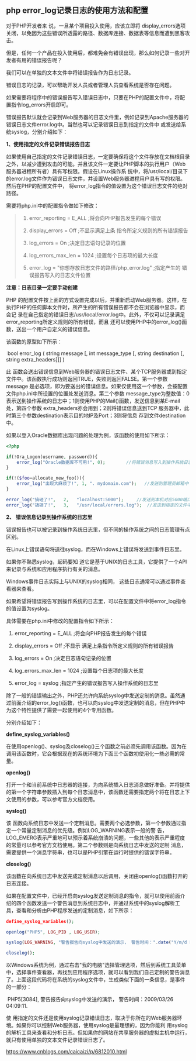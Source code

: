 ## php error_log记录日志的使用方法和配置 

对于PHP开发者来 说，一旦某个项目投入使用，应该立即将 display_errors选项关闭，以免因为这些错误所透露的路径、数据库连接、数据表等信息而遭到黑客攻击。

但是，任何一个产品在投入使用后，都难免会有错误出现，那么如何记录一些对开发者有用的错误报告呢？

我们可以在单独的文本文件中将错误报告作为日志记录。

错误日志的记录，可以帮助开发人员或者管理人员查看系统是否存在问题。

如果需要将程序中的错误报告写入错误日志中，只要在PHP的配置文件中，将配置指令log_errors开启即可。

错误报告默认就会记录到Web服务器的日志文件里，例如记录到Apache服务器的错误日志文件error.log中。当然也可以记录错误日志到指定的文件中 或发送给系统syslog，分别介绍如下： 

**1、使用指定的文件记录错误报告日志**

如果使用自己指定的文件记录错误日志，一定要确保将这个文件存放在文档根目录之外，以减少遭到攻击的可能。并且该文件一定要让PHP脚本的执行用户（Web服务器进程所有者）具有写权限。假设在Linux操作系 统中，将/usr/local/目录下的error.log文件作为错误日志文件，并设置Web服务器进程用户具有写的权限。然后在PHP的配置文件中， 将error_log指令的值设置为这个错误日志文件的绝对路径。

需要将php.ini中的配置指令做如下修改： 

> 1. error_reporting  =  E_ALL   ;将会向PHP报告发生的每个错误   
>
> 2. display_errors = Off   ;不显示满足上条 指令所定义规则的所有错误报告   
>
> 3. log_errors = On    ;决定日志语句记录的位置   
>
> 4. log_errors_max_len = 1024    ;设置每个日志项的最大长度   
>
> 5. error_log = "你想存放日志文件的路径/php_error.log"   ;指定产生的 错误报告写入的日志文件位置  

 **注意：日志目录一定要手动创建**



PHP 的配置文件按上面的方式设置完成以后，并重新启动Web服务器。这样，在执行PHP的任何脚本文件时，所产生的所有错误报告都不会在浏览器中显示，而会记 录在自己指定的错误日志/usr/local/error.log中。此外，不仅可以记录满足error_reporting所定义规则的所有错误，而且 还可以使用PHP中的error_log()函数，送出一个用户自定义的错误信息。

该函数的原型如下所示：

​	bool error_log ( string message [, int message_type  [, string destination [, string extra_headers]]] )  

此 函数会送出错误信息到Web服务器的错误日志文件、某个TCP服务器或到指定文件中。该函数执行成功则返回TRUE，失败则返回FALSE。第一个参数 message 是必选项，即为要送出的错误信息。如果仅使用这一个参数，会按配置文件php.ini中所设置的位置处发送消息。第二个参数 message_type为整数值：0表示送到操作系统的日志中；1则使用PHP的Mail()函数，发送信息到某E-mail处，第四个参数 extra_headers亦会用到；2则将错误信息送到TCP 服务器中，此时第三个参数destination表示目的地IP及Port；3则将信息 存到文件destination中。

如果以登入Oracle数据库出现问题的处理为例，该函数的使用如下所示： 

```php
<?php      

if(!Ora_Logon(username, password)){     
	error_log("Oracle数据库不可用!", 0);        //将错误消息写入到操作系统日志中   
}   

if(!($foo=allocate_new_foo()){   
	error_log("出现大麻烦了!", 1, ". mydomain.com");   //发送到管理员邮箱中  
}  

error_log("搞砸了!",   2,   "localhost:5000");     //发送到本机对应5000端口的服务器中   
error_log("搞砸了!",   3,   "/usr/local/errors.log");  //发送到指定的文件中   
```

 

**2、 错误信息记录到操作系统的日志里**

错误报告也可以被记录到操作系统日志里，但不同的操作系统之间的日志管理有点区别。

在Linux上错误语句将送往syslog，而在Windows上错误将发送到事件日志里。

如果你不熟悉syslog，起码要知 道它是基于UNIX的日志工具，它提供了一个API来记录与系统和应用程序执行有关的消息。

Windows事件日志实际上与UNIX的syslog相同， 这些日志通常可以通过事件查看器来查看。

如果希望将错误报告写到操作系统的日志里，可以在配置文件中将error_log指令的值设置为syslog。

具体需要在php.ini中修改的配置指令如下所示： 

1. error_reporting  =  E_ALL                   ;将会向PHP报告发生的每个错误   

2. display_errors = Off                            ;不显示 满足上条指令所定义规则的所有错误报告   

3. log_errors = On                             ;决定日志语句记录的位置   

4. log_errors_max_len = 1024                   ;设置每个日志项的最大长度   

5. error_log = syslog                          ;指定产生的错误报告写入操作系统的日志里  

除了一般的错误输出之外，PHP还允许向系统syslog中发送定制的消息。虽然通过前面介绍的error_log()函数，也可以向syslog中发送定制的消息，但在PHP中为这个特性提供了需要一起使用的4个专用函数。

分别介绍如下： 

**define_syslog_variables()** 

在使用openlog()、syslog及closelog()三个函数之前必须先调用该函数。因为在调用该函数时，它会根据现在的系统环境为下面三个函数初使用化一些必需的常量。 

**openlog()** 

打开一个和当前系统中日志器的连接，为向系统插入日志消息做好准备。并将提供的第一个字符串参数插入到每个日志消息中，该函数还需要指定两个将在日志上下文使用的参数，可以参考官方文档使用。 

 **syslog()**

该 函数向系统日志中发送一个定制消息。需要两个必选参数，第一个参数通过指定一个常量定制消息的优先级。例如LOG_WARNING表示一般的警 告，LOG_EMERG表示严重地可以预示着系统崩溃的问题，一些其他的表示严重程度的常量可以参考官方文档使用。第二个参数则是向系统日志中发送的定制 消息，需要提供一个消息字符串，也可以是PHP引擎在运行时提供的错误字符串。 

**closelog()**

该函数在向系统日志中发送完成定制消息以后调用，关闭由openlog()函数打开的日志连接。 

如果在配置文件中，已经开启向syslog发送定制消息的指令，就可以使用前面介绍的四个函数发送一个警告消息到系统日志中，并通过系统中的syslog解析工具，查看和分析由PHP程序发送的定制消息，如下所示： 

 ```php
define_syslog_variables();   

openlog("PHP5", LOG_PID , LOG_USER);   

syslog(LOG_WARNING, "警告报告向syslog中发送的演示， 警告时间：".date("Y/m/d H:i:s"));  

closelog(); 

 ```

以Windows系统为例，通过右击"我的电脑"选择管理选项，然后到系统工具菜单中，选择事件查看器，再找到应用程序选项，就可以看到我们自己定制的警告消息了。上面这段代码将在系统的syslog文件中，生成类似下面的一条信息，是事件的一部分： 

​	PHP5[3084], 警告报告向syslog中发送的演示， 警告时间：2009/03/26 04:09:11.  

使 用指定的文件还是使用syslog记录错误日志，取决于你所在的Web服务器环境。如果你可以控制Web服务器，使用syslog是最理想的，因为你能利 用syslog的解析工具来查看和分析日志。但如果你的网站在共享服务器的虚拟主机中运行，就只有使用单独的文本文件记录错误日志了。



https://www.cnblogs.com/caicaizi/p/6812010.html